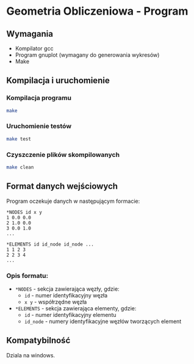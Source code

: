 # Geometria Obliczeniowa - Program

## Wymagania
- Kompilator gcc
- Program gnuplot (wymagany do generowania wykresów)
- Make

## Kompilacja i uruchomienie

### Kompilacja programu
```bash
make
```

### Uruchomienie testów
```bash
make test
```

### Czyszczenie plików skompilowanych
```bash
make clean
```

## Format danych wejściowych

Program oczekuje danych w następującym formacie:

```
*NODES id x y
1 0.0 0.0
2 1.0 0.0
3 0.0 1.0
...

*ELEMENTS id id_node id_node ...
1 1 2 3
2 2 3 4
...
```

### Opis formatu:
- `*NODES` - sekcja zawierająca węzły, gdzie:
    - `id` - numer identyfikacyjny węzła
    - `x y` - współrzędne węzła
- `*ELEMENTS` - sekcja zawierająca elementy, gdzie:
    - `id` - numer identyfikacyjny elementu
    - `id_node` - numery identyfikacyjne węzłów tworzących element

## Kompatybilność
Dziala na windows.